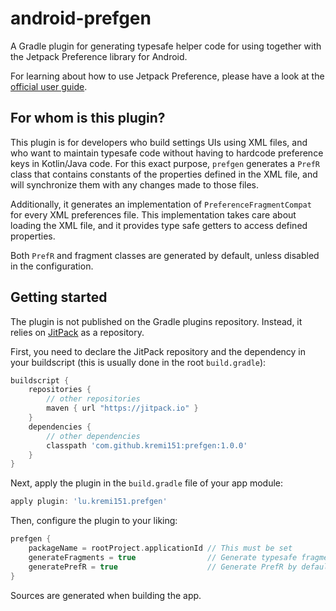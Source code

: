# android-prefgen
A Gradle plugin for generating typesafe helper code for using together with the Jetpack Preference library for Android.

For learning about how to use Jetpack Preference, please have a look at the
[official user guide](https://developer.android.com/develop/ui/views/components/settings).

## For whom is this plugin?

This plugin is for developers who build settings UIs using XML files, and who want to maintain typesafe code without
having to hardcode preference keys in Kotlin/Java code.
For this exact purpose, `prefgen` generates a `PrefR` class that contains constants of the properties defined in the XML
file, and will synchronize them with any changes made to those files.

Additionally, it generates an implementation of `PreferenceFragmentCompat` for every XML preferences file.
This implementation takes care about loading the XML file, and it provides type safe getters to access defined
properties.

Both `PrefR` and fragment classes are generated by default, unless disabled in the configuration.

## Getting started

The plugin is not published on the Gradle plugins repository.
Instead, it relies on [JitPack](https://jitpack.io/#kremi151/prefgen) as a repository.

First, you need to declare the JitPack repository and the dependency in your buildscript (this is usually done in the root
`build.gradle`):

```groovy
buildscript {
    repositories {
        // other repositories
        maven { url "https://jitpack.io" }
    }
    dependencies {
        // other dependencies
        classpath 'com.github.kremi151:prefgen:1.0.0'
    }
}
```

Next, apply the plugin in the `build.gradle` file of your app module:

```groovy
apply plugin: 'lu.kremi151.prefgen'
```

Then, configure the plugin to your liking:

```groovy
prefgen {
    packageName = rootProject.applicationId // This must be set
    generateFragments = true                // Generate typesafe fragments by default
    generatePrefR = true                    // Generate PrefR by default
}
```

Sources are generated when building the app.
